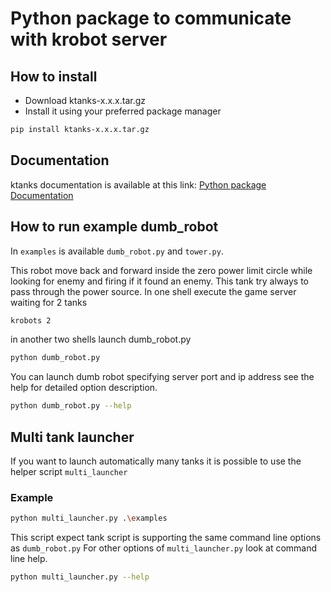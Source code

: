 # Python package to communicate with krobot server

## How to install
* Download ktanks-x.x.x.tar.gz
* Install it using your preferred package manager

```bash
pip install ktanks-x.x.x.tar.gz
```

## Documentation

ktanks documentation is available at this link:
[Python package Documentation](https://pellico.github.io/krobots/)


## How to run example **dumb_robot**
In `examples` is available `dumb_robot.py` and `tower.py`.

This robot move back and forward inside the zero power limit circle while looking for enemy and firing if it found an enemy. This tank try always to pass through the power source.
In one shell execute the game server waiting for 2 tanks

```bash
krobots 2 
```

in another two shells launch  dumb_robot.py

```bash
python dumb_robot.py
```

You can launch dumb robot specifying server port and ip address see the help for detailed option description.

```bash
python dumb_robot.py --help
``` 

## Multi tank launcher

If you want to launch automatically many tanks it is possible to use the helper script `multi_launcher`

### Example
```bash
python multi_launcher.py .\examples
```
This script expect tank script is supporting the same command line options as `dumb_robot.py`
For other options of `multi_launcher.py` look at command line help.

```bash
python multi_launcher.py --help
```
